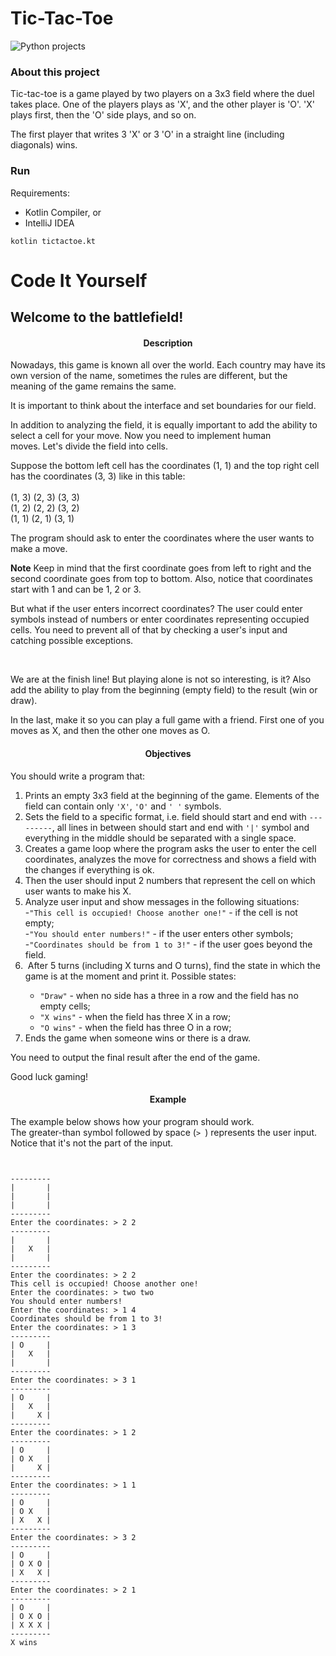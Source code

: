 # Tic-Tac-Toe

![Python projects](https://media.giphy.com/media/3oriNKQe0D6uQVjcIM/giphy.gif)

### About this project

Tic-tac-toe is a game played by two players on a 3x3 field where the duel takes place. One of the players plays as 'X', and the other player is 'O'. 'X' plays first, then the 'O' side plays, and so on.

The first player that writes 3 'X' or 3 'O' in a straight line (including diagonals) wins.

### Run

Requirements:
- Kotlin Compiler, or
- IntelliJ IDEA

`kotlin tictactoe.kt`



# Code It Yourself

## Welcome to the battlefield!


<h4 style="text-align: center;">Description</h4>

<p>Nowadays, this game is known all over the world. Each country may have its own version of the name, sometimes the rules are different, but the meaning of the game remains the same.</p>

<p>It is important to think about the interface and set boundaries for our field.</p>

<p>In addition to analyzing the field, it is equally important to add the ability to select a cell for your move. Now you need to implement human moves. Let's divide the field into cells.</p>

<p>Suppose the bottom left cell has the coordinates (1, 1) and the top right cell has the coordinates (3, 3) like in this table:<br>
<br>
(1, 3) (2, 3) (3, 3)<br>
(1, 2) (2, 2) (3, 2)<br>
(1, 1) (2, 1) (3, 1)</p>

<p>The program should ask to enter the coordinates where the user wants to make a move.</p>

<p><strong>Note</strong> Keep in mind that the first coordinate goes from left to right and the second coordinate goes from top to bottom. Also, notice that coordinates start with 1 and can be 1, 2 or 3.</p>

<p>But what if the user enters incorrect coordinates? The user could enter symbols instead of numbers or enter coordinates representing occupied cells. You need to prevent all of that by checking a user's input and catching possible exceptions.</p>
<p> </p>

<p>We are at the finish line! But playing alone is not so interesting, is it? Also add the ability to play from the beginning (empty field) to the result (win or draw).</p>

<p>In the last, make it so you can play a full game with a friend. First one of you moves as X, and then the other one moves as O.</p>


<h4 style="text-align: center;">Objectives</h4>

<p>You should write a program that:</p>

<ol>
	<li>Prints an empty 3x3 field at the beginning of the game. Elements of the field can contain only <code class="java">'X'</code>, <code class="java">'O'</code> and <code class="java">' '</code> symbols.</li>
	<li>Sets the field to a specific format, i.e. field should start and end with <code class="java">---------</code>, all lines in between should start and end with <code class="java">'|'</code> symbol and everything in the middle should be separated with a single space.  </li>
	<li>Creates a game loop where the program asks the user to enter the cell coordinates, analyzes the move for correctness and shows a field with the changes if everything is ok.</li>
	<li>Then the user should input 2 numbers that represent the cell on which user wants to make his X.</li>
	<li>Analyze user input and show messages in the following situations:<br>
	-<code class="java">"This cell is occupied! Choose another one!"</code> - if the cell is not empty;<br>
	-<code class="java">"You should enter numbers!"</code> - if the user enters other symbols;<br>
	-<code class="java">"Coordinates should be from 1 to 3!"</code> - if the user goes beyond the field.</li>
	<li> After 5 turns (including X turns and O turns), find the state in which the game is at the moment and print it. Possible states:</li>

<ul>
	<li><code class="java">"Draw"</code> - when no side has a three in a row and the field has no empty cells;</li>
	<li><code class="java">"X wins"</code> - when the field has three X in a row;</li>
	<li><code class="java">"O wins"</code> - when the field has three O in a row;</li>
</ul>
	<li>Ends the game when someone wins or there is a draw.</li>
</ol>

<p>You need to output the final result after the end of the game.</p>

<p>Good luck gaming!</p>
	

<h4 style="text-align: center;">Example</h4>

<p>The example below shows how your program should work.<br>
The greater-than symbol followed by space (<code class="java">&gt; </code>) represents the user input. Notice that it's not the part of the input.</p>

<pre><code class="language-no-highlight">

---------
|       |
|       |
|       |
---------
Enter the coordinates: &gt; 2 2
---------
|       |
|   X   |
|       |
---------
Enter the coordinates: &gt; 2 2
This cell is occupied! Choose another one!
Enter the coordinates: &gt; two two
You should enter numbers!
Enter the coordinates: &gt; 1 4
Coordinates should be from 1 to 3!
Enter the coordinates: &gt; 1 3
---------
| O     |
|   X   |
|       |
---------
Enter the coordinates: &gt; 3 1
---------
| O     |
|   X   |
|     X |
---------
Enter the coordinates: &gt; 1 2
---------
| O     |
| O X   |
|     X |
---------
Enter the coordinates: &gt; 1 1
---------
| O     |
| O X   |
| X   X |
---------
Enter the coordinates: &gt; 3 2
---------
| O     |
| O X O |
| X   X |
---------
Enter the coordinates: &gt; 2 1
---------
| O     |
| O X O |
| X X X |
---------
X wins
</code></pre>
